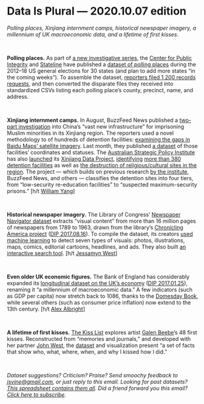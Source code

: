Data Is Plural — 2020.10.07 edition
===================================

*Polling places, Xinjiang internment camps, historical newspaper imagery, a millennium of UK macroeconomic data, and a lifetime of first kisses.*

&nbsp;

**Polling places.** As part of [a new investigative series](https://publicintegrity.org/topics/politics/elections/ballotboxbarriers/), the [Center for Public Integrity](https://publicintegrity.org/) and [Stateline](https://www.pewtrusts.org/en/research-and-analysis/blogs/stateline) have published a [dataset of polling places](https://github.com/PublicI/us-polling-places) during the 2012–18 US general elections for 30 states (and plan to add more states “in the coming weeks”). To assemble the dataset, [reporters filed 1,200 records requests](https://publicintegrity.org/politics/elections/ballotboxbarriers/data-release-sheds-light-on-past-polling-place-changes), and then converted the disparate files they received into standardized CSVs listing each polling place’s county, precinct, name, and address.

&nbsp;

**Xinjiang internment camps.** In August, BuzzFeed News published a [two-part investigation](https://www.buzzfeednews.com/article/meghara/china-new-internment-camps-xinjiang-uighurs-muslims) into China’s “vast new infrastructure” for imprisoning Muslim minorities in its Xinjiang region. The reporters used a novel methodology to of hundreds of detention facilities: [examining the gaps in Baidu Maps’ satellite imagery](https://www.buzzfeednews.com/article/alison_killing/satellite-images-investigation-xinjiang-detention-camps). Last month, they published [a dataset](https://github.com/critocrito/xinjiang-camps-data) of those facilities’ coordinates and statuses. The [Australian Strategic Policy Institute](https://www.aspi.org.au/) has also [launched](https://www.theguardian.com/world/2020/sep/24/china-has-built-380-internment-camps-in-xinjiang-study-finds) its [Xinjiang Data Project](https://xjdp.aspi.org.au/), [identifying](https://xjdp.aspi.org.au/data/?tab=datasets) [more than 380 detention facilities](https://xjdp.aspi.org.au/explainers/exploring-xinjiangs-detention-facilities/) as well as [the destruction of religious/cultural sites in the region](https://xjdp.aspi.org.au/explainers/cultural-erasure/). The project — which builds on previous research [by the institute](https://www.aspi.org.au/report/mapping-xinjiangs-re-education-camps), BuzzFeed News, and others — classifies the detention sites into four tiers, from “low-security re-education facilities” to “suspected maximum-security prisons.” [h/t [William Yang](https://twitter.com/WilliamYang120/status/1308950380219252736)]

&nbsp;

**Historical newspaper imagery.** The Library of Congress’ [Newspaper Navigator dataset](https://news-navigator.labs.loc.gov/) extracts “visual content” from more than 16 million pages of newspapers from 1789 to 1963, drawn from the library’s [Chronicling America project](https://chroniclingamerica.loc.gov/about/) ([DIP 2017.08.16](https://tinyletter.com/data-is-plural/letters/data-is-plural-2017-08-16-edition)). To compile the dataset, its creators [used machine learning](https://github.com/LibraryOfCongress/newspaper-navigator) to detect seven types of visuals: photos, illustrations, maps, comics, editorial cartoons, headlines, and ads. They also built [an interactive search tool](https://news-navigator.labs.loc.gov/search). [h/t [Jessamyn West](https://www.metafilter.com/188743/This-is-the-largest-dataset-of-its-kind-ever-produced)]

&nbsp;

**Even older UK economic figures.** The Bank of England has considerably expanded its [longitudinal dataset on the UK’s economy](https://www.bankofengland.co.uk/statistics/research-datasets) ([DIP 2017.01.25](https://tinyletter.com/data-is-plural/letters/data-is-plural-2017-01-25-edition)), renaming it “a millennium of macroeconomic data.” A few indicators (such as GDP per capita) now stretch back to 1086, thanks to the [Domesday Book](https://en.wikipedia.org/wiki/Domesday_Book), while several others (such as consumer price inflation) now extend to the 13th century. [h/t [Alex Albright](https://thelittledataset.com/about/)]

&nbsp;

**A lifetime of first kisses.** [The Kiss List](http://beebe-west.com/viz/kiss-list/) explores artist [Galen Beebe](https://www.galenbeebe.com/)’s 48 first kisses. Reconstructed from “memories and journals,” and developed with her partner [John West](http://beebe-west.com/john/), the [dataset](https://github.com/jswest/kiss-list-refresh/blob/master/public/data.json.js) and visualization present “a set of facts that show who, what, where, when, and why I kissed how I did.”

&nbsp;

*Dataset suggestions? Criticism? Praise? Send smoochy feedback to jsvine@gmail.com, or just reply to this email. Looking for past datasets? [This spreadsheet contains them all](https://docs.google.com/spreadsheets/d/1wZhPLMCHKJvwOkP4juclhjFgqIY8fQFMemwKL2c64vk). Did a friend forward you this email? [Click here to subscribe](https://tinyletter.com/data-is-plural).*
